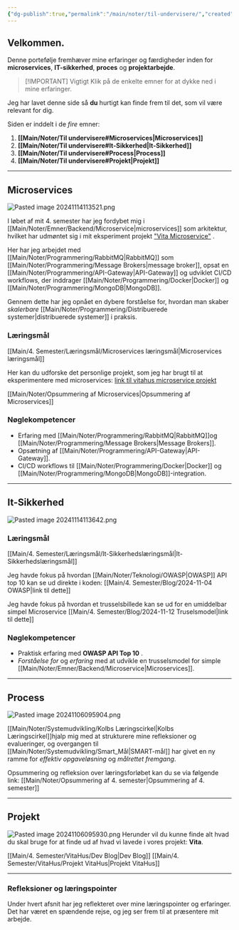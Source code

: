 ```yaml
---
{"dg-publish":true,"permalink":"/main/noter/til-undervisere/","created":"2024-11-06T08:03:50.650+01:00"}
---
```


## Velkommen.
Denne portefølje fremhæver mine erfaringer og færdigheder inden for **microservices**, **IT-sikkerhed**, **proces** og **projektarbejde**.

> [!IMPORTANT] Vigtigt
> Klik på de enkelte emner for at dykke ned i mine erfaringer.

Jeg har lavet denne side så **du** hurtigt kan finde frem til det, som vil være relevant for dig.

Siden er inddelt i de *fire* emner:
1. **[[Main/Noter/Til undervisere#Microservices\|Microservices]]**
2. **[[Main/Noter/Til undervisere#It-Sikkerhed\|It-Sikkerhed]]**
3. **[[Main/Noter/Til undervisere#Process\|Process]]**
4. **[[Main/Noter/Til undervisere#Projekt\|Projekt]]**

---
## Microservices
![Pasted image 20241114113521.png](/img/user/Resource/98_Images/Pasted%20image%2020241114113521.png)

I løbet af mit 4. semester har jeg fordybet mig i [[Main/Noter/Emner/Backend/Microservice\|microservices]] som arkitektur, hvilket har udmøntet sig i mit eksperiment projekt ["Vita Microservice"](https://github.com/Abarbesgaard/Vita_Microservice) .

Her har jeg arbejdet med [[Main/Noter/Programmering/RabbitMQ\|RabbitMQ]] som [[Main/Noter/Programmering/Message Brokers\|message broker]], opsat en [[Main/Noter/Programmering/API-Gateway\|API-Gateway]] og udviklet CI/CD workflows, der inddrager [[Main/Noter/Programmering/Docker\|Docker]] og [[Main/Noter/Programmering/MongoDB\|MongoDB]]. 

Gennem dette  har jeg opnået en dybere forståelse for, hvordan man skaber *skalerbare* [[Main/Noter/Programmering/Distribuerede systemer\|distribuerede systemer]] i praksis.

### Læringsmål
[[Main/4. Semester/Læringsmål/Microservices læringsmål\|Microservices læringsmål]]

Her kan du udforske det personlige projekt, som jeg har brugt til at eksperimentere med microservices:
[link til vitahus microservice projekt](https://github.com/Abarbesgaard/Vita_Microservice)

[[Main/Noter/Opsummering af Microservices\|Opsummering af Microservices]]
### Nøglekompetencer 
- Erfaring med [[Main/Noter/Programmering/RabbitMQ\|RabbitMQ]]og [[Main/Noter/Programmering/Message Brokers\|Message Brokers]].
- Opsætning af [[Main/Noter/Programmering/API-Gateway\|API-Gateway]].
- CI/CD workflows til [[Main/Noter/Programmering/Docker\|Docker]] og [[Main/Noter/Programmering/MongoDB\|MongoDB]]-integration.

---
## It-Sikkerhed
![Pasted image 20241114113642.png](/img/user/Resource/98_Images/Pasted%20image%2020241114113642.png)
### Læringsmål
[[Main/4. Semester/Læringsmål/It-Sikkerhedslæringsmål\|It-Sikkerhedslæringsmål]]

Jeg havde fokus på hvordan [[Main/Noter/Teknologi/OWASP\|OWASP]] API top 10 kan se ud direkte i koden:
[[Main/4. Semester/Blog/2024-11-04 OWASP\|link til dette]]

Jeg havde fokus på hvordan et trusselsbillede kan se ud for en umiddelbar simpel Microservice
[[Main/4. Semester/Blog/2024-11-12 Truselsmodel\|link til dette]]

### Nøglekompetencer 
- Praktisk erfaring med **OWASP API Top 10** .
- *Forståelse for* og *erfaring* med at udvikle en trusselsmodel for simple [[Main/Noter/Emner/Backend/Microservice\|Microservices]].

---
## Process
![Pasted image 20241106095904.png](/img/user/Resource/98_Images/Pasted%20image%2020241106095904.png)

[[Main/Noter/Systemudvikling/Kolbs Læringscirkel\|Kolbs Læringscirkel]]hjalp mig med at strukturere mine refleksioner og evalueringer, og overgangen til [[Main/Noter/Systemudvikling/Smart_Mål\|SMART-mål]] har givet en ny ramme for *effektiv opgaveløsning* og *målrettet fremgang*.

Opsummering og refleksion over læringsforløbet kan du se via følgende link:
[[Main/Noter/Opsummering af 4. semester\|Opsummering af 4. semester]]

---
## Projekt
![Pasted image 20241106095930.png](/img/user/Resource/98_Images/Pasted%20image%2020241106095930.png)
Herunder vil du kunne finde alt hvad du skal bruge for at finde ud af hvad vi lavede i vores  projekt: **Vita**.

[[Main/4. Semester/VitaHus/Dev Blog\|Dev Blog]]
[[Main/4. Semester/VitaHus/Projekt VitaHus\|Projekt VitaHus]]

---
### Refleksioner og læringspointer 
Under hvert afsnit har jeg reflekteret over mine læringspointer og erfaringer. Det har været en spændende rejse, og jeg ser frem til at præsentere mit arbejde.